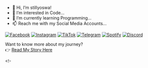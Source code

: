 - 👋 Hi, I’m stillyoswa!
- 👀 I’m interested in Code...
- 🌱 I’m currently learning Programming...
- 📫 Reach me with my Social Media Accounts...

[![Facebook](https://img.shields.io/badge/Facebook-1877F2?style=for-the-badge&logo=facebook&logoColor=white)](https://www.facebook.com/stillyoswa)
[![Instagram](https://img.shields.io/badge/Instagram-E4405F?style=for-the-badge&logo=instagram&logoColor=white)](https://www.instagram.com/stillyoswa)
[![TikTok](https://img.shields.io/badge/TikTok-000000?style=for-the-badge&logo=tiktok&logoColor=white)](https://www.tiktok.com/@stillyoswa)
[![Telegram](https://img.shields.io/badge/Telegram-26A5E4?style=for-the-badge&logo=telegram&logoColor=white)](https://t.me/fnskye)
[![Spotify](https://img.shields.io/badge/Spotify-1ED760?style=for-the-badge&logo=spotify&logoColor=white)](https://open.spotify.com/user/esutt0riwhdoqvxxix60cwctk?si=33561103801447f7)
[![Discord](https://img.shields.io/badge/Discord-stillyoswa%235031-5865F2?style=for-the-badge&logo=discord&logoColor=white)](https://discord.com/users/354173010950881280)

Want to know more about my journey?  
👉 [Read My Story Here](https://gist.github.com/fnskye/1ebfa1a010fc0f7f1beb7d8a7d10f17b)

<!-

